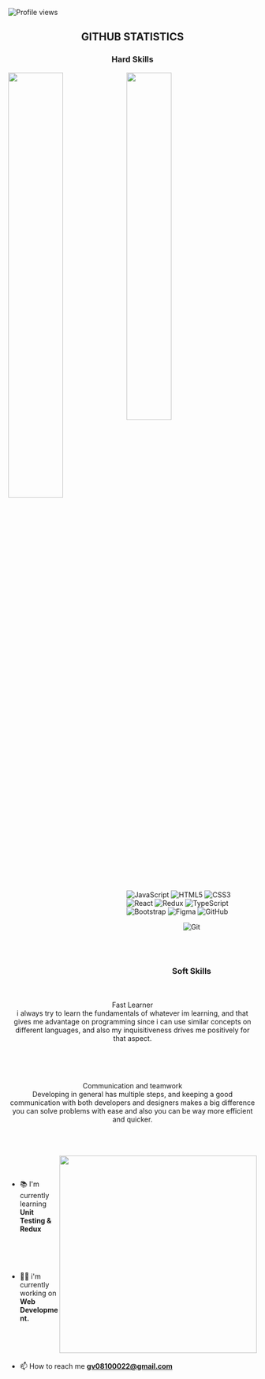 ![Profile views](https://gpvc.arturio.dev/ohnib)

<h2 align="center" >GITHUB STATISTICS</h2>
<h3 align="center">Hard Skills</h3>
<img align="left" width="47%" src="https://github-readme-stats.vercel.app/api?username=ohnib&show_icons=true&theme=dark"/>
<img align="left"  width="42.5%" src="https://github-readme-stats.vercel.app/api/top-langs/?username=anuraghazra&hide_progress=true&theme=dark"/>

<br>
<div align="left"

![JavaScript](https://img.shields.io/badge/javascript-%23323330.svg?style=for-the-badge&logo=javascript&logoColor=%23F7DF1E)
![HTML5](https://img.shields.io/badge/html5-%23E34F26.svg?style=for-the-badge&logo=html5&logoColor=white)
![CSS3](https://img.shields.io/badge/css3-%231572B6.svg?style=for-the-badge&logo=css3&logoColor=white)
![React](https://img.shields.io/badge/react-%2320232a.svg?style=for-the-badge&logo=react&logoColor=%2361DAFB)
![Redux](https://img.shields.io/badge/redux-%23593d88.svg?style=for-the-badge&logo=redux&logoColor=white)
![TypeScript](https://img.shields.io/badge/typescript-%23007ACC.svg?style=for-the-badge&logo=typescript&logoColor=white)
![Bootstrap](https://img.shields.io/badge/bootstrap-%23563D7C.svg?style=for-the-badge&logo=bootstrap&logoColor=white)
![Figma](https://img.shields.io/badge/figma-%23F24E1E.svg?style=for-the-badge&logo=figma&logoColor=white)
![GitHub](https://img.shields.io/badge/github-%23121011.svg?style=for-the-badge&logo=github&logoColor=white)
</div>

<div align="center"

![Git](https://img.shields.io/badge/git-%23F05033.svg?style=for-the-badge&logo=git&logoColor=white)
</div>

<br>
<br>

<h3 align="center">Soft Skills</h3>

<p align="center">
<br>
<br>
<span align="center">Fast Learner</span>
<br>
i always try to learn the fundamentals of whatever im learning, and that gives me advantage on programming since i can use similar concepts on different languages, and also my inquisitiveness drives me positively for that aspect.
</p>
<br>
<br>
<p align="center">
<br>
<span align="center">Communication and teamwork</span>
<br>
Developing in general has multiple steps, and keeping a good communication with both developers and designers makes a big difference you can solve problems with ease and also you can be way more efficient and quicker.
</p>
<br>
<br>
<br>
<img align="right" width="400" src="https://media.tenor.com/YNqsJbmb_yMAAAAd/coding.gif">
<br>
<br>

- 📚 I'm currently learning  **Unit Testing & Redux**
<br>
<br>
<br>

- 👩‍💻 i'm currently working on **Web Development.**
<br>
<br>
<br>

- 📫 How to reach me **gv08100022@gmail.com**
